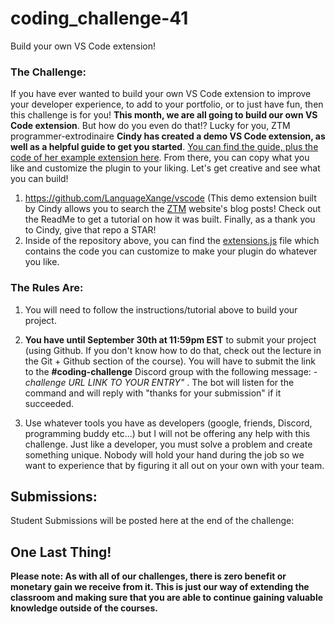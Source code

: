 # coding_challenge-41
Build your own VS Code extension!


### The Challenge:
If you have ever wanted to build your own VS Code extension to improve your developer experience, to add to your portfolio, or to just have fun, then this challenge is for you! **This month, we are all going to build our own VS Code extension**. But how do you even do that!? Lucky for you, ZTM programmer-extrodinaire **Cindy has created a demo VS Code extension, as well as a helpful guide to get you started**. [You can find the guide, plus the code of her example extension here](https://github.com/LanguageXange/vscode). From there, you can copy what you like and customize the plugin to your liking. Let's get creative and see what you can build!

1. https://github.com/LanguageXange/vscode (This demo extension built by Cindy allows you to search the [ZTM](https://zerotomastery.io) website's blog posts! Check out the ReadMe to get a tutorial on how it was built. Finally, as a thank you to Cindy, give that repo a STAR!
2. Inside of the repository above, you can find the [extensions.js](https://github.com/LanguageXange/vscode/blob/master/extension.js) file which contains the code you can customize to make your plugin do whatever you like.


### The Rules Are:

1. You will need to follow the instructions/tutorial above to build your project.

2. **You have until September 30th at 11:59pm EST** to submit your project (using Github. If you don't know how to do that, check out the lecture in the Git + Github section of the course). You will have to submit the link to the **#coding-challenge** Discord group with the following message:  *-challenge URL LINK TO YOUR ENTRY"* . The bot will listen for the command and will reply with "thanks for your submission" if it succeeded.

4. Use whatever tools you have as developers (google, friends, Discord, programming buddy etc...) but I will not be offering any help with this challenge. Just like a developer, you must solve a problem and create something unique. Nobody will hold your hand during the job so we want to experience that by figuring it all out on your own with your team.

## Submissions:

Student Submissions will be posted here at the end of the challenge:


## One Last Thing!

**Please note: As with all of our challenges, there is zero benefit or monetary gain we receive from it. This is just our way of extending the classroom and making sure that you are able to continue gaining valuable knowledge outside of the courses.**


